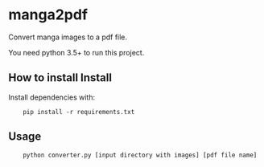 # manga2pdf

Convert manga images to a pdf file.

You need python 3.5+ to run this project.

## How to install Install

Install dependencies with:

```
    pip install -r requirements.txt
```

## Usage

```
    python converter.py [input directory with images] [pdf file name]
```
